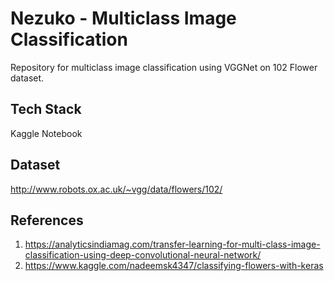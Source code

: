 
# Nezuko - Multiclass Image Classification

Repository for multiclass image classification using VGGNet on 102 Flower dataset.



## Tech Stack

Kaggle Notebook

## Dataset
http://www.robots.ox.ac.uk/~vgg/data/flowers/102/

## References
1. https://analyticsindiamag.com/transfer-learning-for-multi-class-image-classification-using-deep-convolutional-neural-network/
2. https://www.kaggle.com/nadeemsk4347/classifying-flowers-with-keras
